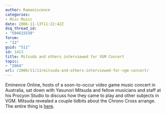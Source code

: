 ```yaml
---
author: Ramaniscence
categories:
- Misc Music
date: 2006-11-13T11:22:42Z
dsq_thread_id:
- "594615538"
forum:
- "12"
guid: "511"
id: 1413
title: Mitsuda and others interviewed for VGM Concert
topic:
- "2664"
url: /2006/11/13/mitsuda-and-others-interviewed-for-vgm-concert/
---
```


Eminence Online, hosts of a soon-to-occur video game music concert in Australia, sat down with Yasunori Mitsuda and fellow musicians and staff at his Procyon Studio to discuss how they came to play and other subjects in VGM. Mitsuda revealed a couple tidbits about the Chrono Cross arrange. The entire thing is <a href="http://www.eminenceonline.com/2006/index.php?display=procyon_interview" target="_blank">here</a>.